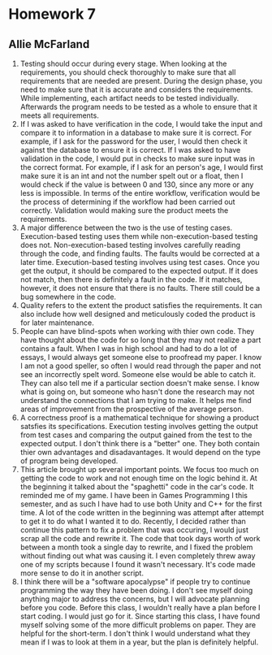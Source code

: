 # Homework 7
## Allie McFarland

1. Testing should occur during every stage. When looking at the requirements, you should check thoroughly to make sure that all requirements that are needed are present. During the design phase, you need to make sure that it is accurate and considers the requirements. While implementing, each artifact needs to be tested individually. Afterwards the program needs to be tested as a whole to ensure that it meets all requirements.
2. If I was asked to have verification in the code, I would take the input and compare it to information in a database to make sure it is correct. For example, if I ask for the password for the user, I would then check it against the database to ensure it is correct. If I was asked to have validation in the code, I would put in checks to make sure input was in the correct format. For example, if I ask for an person's age, I would first make sure it is an int and not the number spelt out or a float, then I would check if the value is between 0 and 130, since any more or any less is impossible. In terms of the entire workflow, verification would be the process of determining if the workflow had been carried out correctly. Validation would making sure the product meets the requirements.
3. A major difference between the two is the use of testing cases. Execution-based testing uses them while non-execution-based testing does not. Non-execution-based testing involves carefully reading through the code, and finding faults. The faults would be corrected at a later time. Execution-based testing involves using test cases. Once you get the output, it should be compared to the expected output. If it does not match, then there is definitely a fault in the code. If it matches, however, it does not ensure that there is no faults. There still could be a bug somewhere in the code.
4. Quality refers to the extent the product satisfies the requirements. It can also include how well designed and meticulously coded the product is for later maintenance.
5. People can have blind-spots when working with thier own code. They have thought about the code for so long that they may not realize a part contains a fault. When I was in high school and had to do a lot of essays, I would always get someone else to proofread my paper. I know I am not a good speller, so often I would read through the paper and not see an incorrectly spelt word. Someone else would be able to catch it. They can also tell me if a particular section doesn't make sense. I know what is going on, but someone who hasn't done the research may not understand the connections that I am trying to make. It helps me find areas of improvement from the prospective of the average person.
6. A correctness proof is a mathematical technique for showing a product satsfies its specifications. Execution testing involves getting the output from test cases and comparing the output gained from the test to the expected output. I don't think there is a "better" one. They both contain thier own advantages and disadavantages. It would depend on the type of program being developed.
7. This article brought up several important points. We focus too much on getting the code to work and not enough time on the logic behind it. At the beginning it talked about the "spaghetti" code in the car's code. It reminded me of my game. I have been in Games Programming I this semester, and as such I have had to use both Unity and C++ for the first time. A lot of the code written in the beginning was attempt after attempt to get it to do what I wanted it to do. Recently, I decided rather than continue this pattern to fix a problem that was occuring, I would just scrap all the code and rewrite it. The code that took days worth of work between a month took a single day to rewrite, and I fixed the problem without finding out what was causing it. I even completely threw away one of my scripts because I found it wasn't necessary. It's code made more sense to do it in another script.
8. I think there will be a "software apocalypse" if people try to continue programming the way they have been doing. I don't see myself doing anything major to address the concerns, but I will advocate planning before you code. Before this class, I wouldn't really have a plan before I start coding. I would just go for it. Since starting this class, I have found myself solving some of the more difficult problems on paper. They are helpful for the short-term. I don't think I would understand what they mean if I was to look at them in a year, but the plan is definitely helpful.